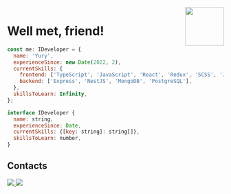 <img align="right" src="https://media1.giphy.com/media/v1.Y2lkPTc5MGI3NjExZWQ2OGQzYmU2M2VkODQwODIxZGM2NWRiYzJkNTgzYmZmNDM2OTI3YiZlcD12MV9pbnRlcm5hbF9naWZzX2dpZklkJmN0PXM/j0HjChGV0J44KrrlGv/giphy.gif" width="90"/>
<h1>Well met, friend!</h1>

```javascript
const me: IDeveloper = {
  name: 'Yury',
  experienceSince: new Date(2022, 2),
  currentSkills: {
    frontend: ['TypeScript', 'JavaScript', 'React', 'Redux', 'SCSS', 'Jest', 'Cypress', 'Webpack'],
    backend: ['Express', 'NestJS', 'MongoDB', 'PostgreSQL'],
  },
  skillsToLearn: Infinity,
};

interface IDeveloper {
  name: string,
  experienceSince: Date,
  currentSkills: {[key: string]: string[]},
  skillsToLearn: number,
}
```
## Contacts
  <a href="mailto:y.torgashin@yandex.ru">
    <img src="https://img.shields.io/badge/-email-black?style=for-the-badge&logo=gmail&logoColor=white"/>
  </a>
  <a href="https://t.me/atrop1ne">
    <img src="https://img.shields.io/badge/-telegram-black?style=for-the-badge&logo=telegram&logoColor=white"/>
  </a>

